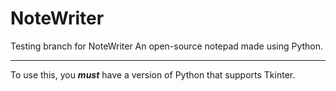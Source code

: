 # NoteWriter
Testing branch for NoteWriter
An open-source notepad made using Python.
***
To use this, you ***must*** have a version of Python that supports Tkinter.
